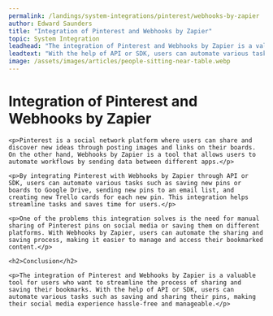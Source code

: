 ```yaml
---
permalink: /landings/system-integrations/pinterest/webhooks-by-zapier
author: Edward Saunders
title: "Integration of Pinterest and Webhooks by Zapier"
topic: System Integration
leadhead: "The integration of Pinterest and Webhooks by Zapier is a valuable tool for users who want to streamline the process of sharing and saving their bookmarks"
leadtext: "With the help of API or SDK, users can automate various tasks such as saving and sharing their pins, making their social media experience hassle-free and manageable."
image: /assets/images/articles/people-sitting-near-table.webp
---
```

<div class="arttext">
	<h1>Integration of Pinterest and Webhooks by Zapier</h1>

	<p>Pinterest is a social network platform where users can share and discover new ideas through posting images and links on their boards. On the other hand, Webhooks by Zapier is a tool that allows users to automate workflows by sending data between different apps.</p>

	<p>By integrating Pinterest with Webhooks by Zapier through API or SDK, users can automate various tasks such as saving new pins or boards to Google Drive, sending new pins to an email list, and creating new Trello cards for each new pin. This integration helps streamline tasks and saves time for users.</p>

	<p>One of the problems this integration solves is the need for manual sharing of Pinterest pins on social media or saving them on different platforms. With Webhooks by Zapier, users can automate the sharing and saving process, making it easier to manage and access their bookmarked content.</p>

	<h2>Conclusion</h2>

	<p>The integration of Pinterest and Webhooks by Zapier is a valuable tool for users who want to streamline the process of sharing and saving their bookmarks. With the help of API or SDK, users can automate various tasks such as saving and sharing their pins, making their social media experience hassle-free and manageable.</p>
</div>